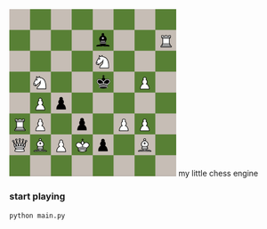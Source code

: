 
<img src="./image.png" width="300" height="300">
my little chess engine 



### start playing
``` bash
python main.py
```

